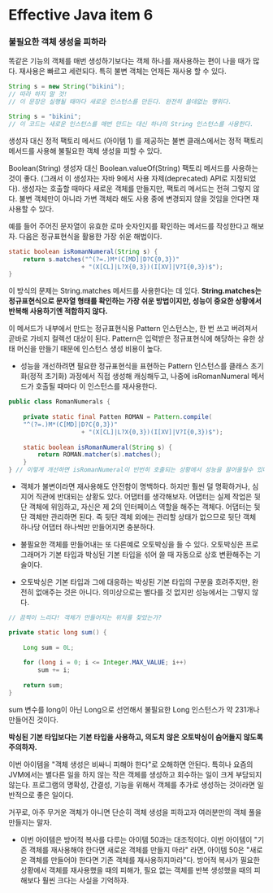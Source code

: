 # Effective Java item 6



### 불필요한 객체 생성을 피하라



똑같은 기능의 객체를 매번 생성하기보다는 객체 하나를 재사용하는 편이 나을 때가 많다. 재사용은 빠르고 세련되다. 특히 불변 객체는 언제든 재사용 할 수 있다.



```java
String s = new String("bikini"); 
// 따라 하지 말 것!
// 이 문장은 실행될 때마다 새로운 인스턴스를 만든다. 완전히 쓸데없는 행위다.
```



```java
String s = "bikini";
// 이 코드는 새로운 인스턴스를 매번 만드는 대신 하나의 String 인스턴스를 사용한다.
```



생성자 대신 정적 팩토리 메서드 (아이템 1) 를 제공하는 불변 클래스에서는 정적 팩토리 메서드를 사용해 불필요한 객체 생성을 피할 수 있다. 

Boolean(String) 생성자 대신 Boolean.valueOf(String) 팩토리 메서드를 사용하는 것이 좋다. (그래서 이 생성자는 자바 9에서 사용 자제(deprecated) API로 지정되었다). 생성자는 호출할 때마다 새로운 객체를 만들지만, 팩토리 메서드는 전혀 그렇지 않다. 불변 객체만이 아니라 가변 객체라 해도 사용 중에 변경되지 않을 것임을 안다면 재사용할 수 있다.



예를 들어 주어진 문자열이 유효한 로마 숫자인지를 확인하는 메서드를 작성한다고 해보자. 다음은 정규표현식을 활용한 가장 쉬운 해법이다.

```java
static boolean isRomanNumeral(String s) {
    return s.matches("^(?=.)M*(C[MD]|D?C{0,3})"
                    + "(X[CL]|L?X{0,3})(I[XV]|V?I{0,3})$");
}
```

이 방식의 문제는 String.matches 메서드를 사용한다는 데 있다. **String.matches는 정규표현식으로 문자열 형태를 확인하는 가장 쉬운 방법이지만, 성능이 중요한 상황에서 반복해 사용하기엔 적합하지 않다.**

이 메서드가 내부에서 만드는 정규표현식용 Pattern 인스턴스는, 한 번 쓰고 버려져서 곧바로 가비지 컬렉션 대상이 된다. Pattern은 입력받은 정규표현식에 해당하는 유한 상태 머신을 만들기 때문에 인스턴스 생성 비용이 높다.



- 성능을 개선하려면 필요한 정규표현식을 표현하는 Pattern 인스턴스를 클래스 초기화(정적 초기화) 과정에서 직접 생성해 캐싱해두고, 나중에 isRomanNumeral 메서드가 호출될 때마다 이 인스턴스를 재사용한다.

```java
public class RomanNumerals {
    
    private static final Patten ROMAN = Pattern.compile(
    "^(?=.)M*(C[MD]|D?C{0,3})"
                    + "(X[CL]|L?X{0,3})(I[XV]|V?I{0,3})$");
    
    static boolean isRomanNumeral(String s) {
        return ROMAN.matcher(s).matches();
    }
} // 이렇게 개선하면 isRomanNumeral이 빈번히 호출되는 상황에서 성능을 끌어올릴수 있다.
```



- 객체가 불변이라면 재사용해도 안전함이 명백하다. 하지만 훨씬 덜 명확하거나, 심지어 직관에 반대되는 상황도 있다. 어댑터를 생각해보자. 어댑터는 실제 작업은 뒷단 객체에 위임하고, 자신은 제 2의 인터페이스 역할을 해주는 객체다. 어댑터는 뒷단 객체만 관리하면 된다. 즉 뒷단 객체 외에는 관리할 상태가 없으므로 뒷단 객체 하나당 어댑터 하나씩만 만들어지면 충분하다.



- 불필요한 객체를 만들어내는 또 다른예로 오토박싱을 들 수 있다. 오토박싱은 프로그래머가 기본 타입과 박싱된 기본 타입을 섞어 쓸 때 자동으로 상호 변환해주는 기술이다.
- 오토박싱은 기본 타입과 그에 대응하는 박싱된 기본 타입의 구분을 흐려주지만, 완전히 없애주는 것은 아니다. 의미상으로는 별다를 것 없지만 성능에서는 그렇지 않다.



```java
// 끔찍이 느리다! 객체가 만들어지는 위치를 찾았는가?

private static long sum() {
    
    Long sum = 0L;
    
    for (long i = 0; i <= Integer.MAX_VALUE; i++)
        sum += i;
    
    return sum;
}
```

sum 변수를 long이 아닌 Long으로 선언해서 불필요한 Long 인스턴스가 약 231개나 만들어진 것이다. 

**박싱된 기본 타입보다는 기본 타입을 사용하고, 의도치 않은 오토박싱이 숨어들지 않도록 주의하자.**



이번 아이템을 "객체 생성은 비싸니 피해야 한다"로 오해하면 안된다. 특히나 요즘의 JVM에서는 별다른 일을 하지 않는 작은 객체를 생성하고 회수하는 일이 크게 부담되지 않는다. 프로그램의 명확성, 간결성, 기능을 위해서 객체를 추가로 생성하는 것이라면 일반적으로 좋은 일이다.



거꾸로, 아주 무거운 객체가 아니면 단순히 객체 생성을 피하고자 여러분만의 객체 풀을 만들지는 말자.



- 이번 아이템은 방어적 복사를 다루는 아이템 50과는 대조적이다. 이번 아이템이 "기존 객체를 재사용해야 한다면 새로운 객체를 만들지 마라" 라면, 아이템 50은 "새로운 객체를 만들어야 한다면 기존 객체를 재사용하지마라"다. 방어적 복사가 필요한 상황에서 객체를 재사용했을 때의 피해가, 필요 없는 객체를 반복 생성했을 때의 피해보다 훨씬 크다는 사실을 기억하자.